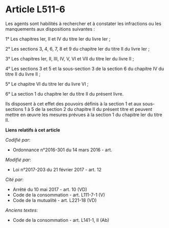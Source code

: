 # Article L511-6

Les agents sont habilités à rechercher et à constater les infractions ou les manquements aux dispositions suivantes :

1° Les chapitres Ier, II et IV du titre Ier du livre Ier ;

2° Les sections 3, 4, 6, 7, 8 et 9 du chapitre Ier du titre II du livre Ier ;

3° Les chapitres Ier, II, III, IV, V, VI et VII du titre Ier du livre II ;

4° Les sections 3 et 5 et la sous-section 3 de la section 6 du chapitre IV du titre II du livre II ;

5° Le chapitre VI du titre Ier du livre VI ;

6° La section 1 du chapitre Ier du titre II du présent livre.

Ils disposent à cet effet des pouvoirs définis à la section 1 et aux sous-sections 1 à 5 de la section 2 du chapitre II du
présent titre et peuvent mettre en œuvre les mesures prévues à la section 1 du chapitre Ier du titre II.

**Liens relatifs à cet article**

_Codifié par_:

  - Ordonnance n°2016-301 du 14 mars 2016 - art.

_Modifié par_:

  - Loi n°2017-203 du 21 février 2017 - art. 12

_Cité par_:

  - Arrêté du 10 mai 2017 - art. 10 (VD)
  - Code de la consommation - art. L111-7-1 (V)
  - Code de la mutualité - art. L221-18 (VD)

_Anciens textes_:

  - Code de la consommation - art. L141-1, II (Ab)
